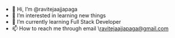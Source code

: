 - 👋 Hi, I’m @ravitejaajjapaga
- 👀 I’m interested in learning new things
- 🌱 I’m currently learning Full Stack Developer
- 📫 How to reach me through email \ravitejaajjapaga@gmail.com

<!---
raviteja/raviteja is a ✨ special ✨ repository because its `README.md` (this file) appears on your GitHub profile.
You can click the Preview link to take a look at your changes.
--->
